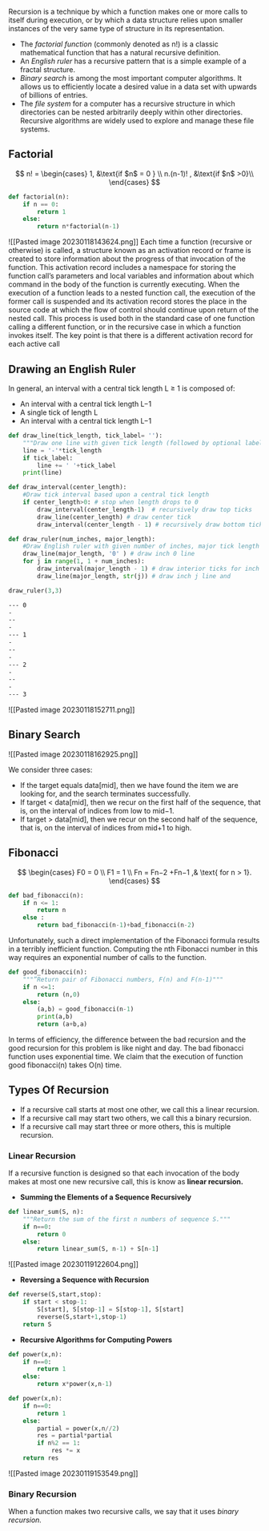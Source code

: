 
Recursion is a technique by which a function makes one or more calls to itself during execution, or by which a data structure relies upon smaller instances of the very same type of structure in its representation.

- The *factorial function* (commonly denoted as n!) is a classic mathematical function that has a natural recursive definition. 
- An *English ruler* has a recursive pattern that is a simple example of a fractal structure. 
- *Binary search* is among the most important computer algorithms. It allows us to efficiently locate a desired value in a data set with upwards of billions of entries. 
- The *file system* for a computer has a recursive structure in which directories can be nested arbitrarily deeply within other directories. Recursive algorithms are widely used to explore and manage these file systems.


## Factorial

$$
n! =
\begin{cases}
1, &\text{if $n$ = 0 } \\
n.(n-1)! , &\text{if $n$ >0}\\
\end{cases}
$$
```python
def factorial(n):
    if n == 0:
        return 1
    else:
        return n*factorial(n-1)
```
![[Pasted image 20230118143624.png]]
Each time a function (recursive or otherwise) is called, a structure known as an activation record or frame is created to store information about the progress of that invocation of the function. This activation record includes a namespace for storing the function call’s parameters and local variables and information about which command in the body of the function is currently executing. When the execution of a function leads to a nested function call, the execution of the former call is suspended and its activation record stores the place in the source code at which the flow of control should continue upon return of the nested call. This process is used both in the standard case of one function calling a different function, or in the recursive case in which a function invokes itself. The key point is that there is a different activation record for each active call

## Drawing an English Ruler

In general, an interval with a central tick length L ≥ 1 is composed of: 
-  An interval with a central tick length L−1 
- A single tick of length L 
- An interval with a central tick length L−1

```python
def draw_line(tick_length, tick_label= ''):
    """Draw one line with given tick length (followed by optional label)."""
    line = '-'*tick_length
    if tick_label:
        line += ' '+tick_label
    print(line)

def draw_interval(center_length):
    #Draw tick interval based upon a central tick length
    if center_length>0: # stop when length drops to 0
        draw_interval(center_length-1)  # recursively draw top ticks
        draw_line(center_length) # draw center tick
        draw_interval(center_length - 1) # recursively draw bottom ticks

def draw_ruler(num_inches, major_length):
    #Draw English ruler with given number of inches, major tick length
    draw_line(major_length, '0' ) # draw inch 0 line
    for j in range(1, 1 + num_inches):
        draw_interval(major_length - 1) # draw interior ticks for inch
        draw_line(major_length, str(j)) # draw inch j line and

draw_ruler(3,3)
```

```bash
--- 0
-
--
-
--- 1
-
--
-
--- 2
-
--
-
--- 3
```

![[Pasted image 20230118152711.png]]

## Binary Search

![[Pasted image 20230118162925.png]]

We consider three cases: 
- If the target equals data[mid], then we have found the item we are looking for, and the search terminates successfully. 
- If target < data[mid], then we recur on the first half of the sequence, that is, on the interval of indices from low to mid−1. 
- If target > data[mid], then we recur on the second half of the sequence, that is, on the interval of indices from mid+1 to high.

## Fibonacci

$$
\begin{cases}
F0 = 0 \\
F1 = 1 \\
Fn = Fn−2 +Fn−1 ,& \text{ for n > 1}.
\end{cases}
$$
```python
def bad_fibonacci(n):
    if n <= 1:
        return n
    else :
        return bad_fibonacci(n-1)+bad_fibonacci(n-2)
```

Unfortunately, such a direct implementation of the Fibonacci formula results in a terribly inefficient function. Computing the nth Fibonacci number in this way requires an exponential number of calls to the function.


```python
def good_fibonacci(n):
    """”Return pair of Fibonacci numbers, F(n) and F(n-1)"""
    if n <=1:
        return (n,0)
    else:
        (a,b) = good_fibonacci(n-1)
        print(a,b)
        return (a+b,a)

```

In terms of efficiency, the difference between the bad recursion and the good recursion for this problem is like night and day. The bad fibonacci function uses exponential time. We claim that the execution of function good fibonacci(n) takes O(n) time.

## Types Of Recursion

- If a recursive call starts at most one other, we call this a linear recursion. 
- If a recursive call may start two others, we call this a binary recursion. 
- If a recursive call may start three or more others, this is multiple recursion.

### Linear Recursion

If a recursive function is designed so that each invocation of the body makes at most one new recursive call, this is know as **linear recursion.**

- **Summing the Elements of a Sequence Recursively**
```python
def linear_sum(S, n):
    """Return the sum of the first n numbers of sequence S."""
    if n==0:
        return 0
    else:
        return linear_sum(S, n-1) + S[n-1]
```
![[Pasted image 20230119122604.png]]

- **Reversing a Sequence with Recursion**

```python
def reverse(S,start,stop):
    if start < stop-1:
        S[start], S[stop-1] = S[stop-1], S[start]
        reverse(S,start+1,stop-1)
    return S

```

- **Recursive Algorithms for Computing Powers**

```python
def power(x,n):
    if n==0:
        return 1
    else:
        return x*power(x,n-1)

```


```python
def power(x,n):
    if n==0:
        return 1
    else:
        partial = power(x,n//2)
        res = partial*partial
        if n%2 == 1:
            res *= x
    return res
```

![[Pasted image 20230119153549.png]]

### Binary Recursion

When a function makes two recursive calls, we say that it uses *binary recursion.*

